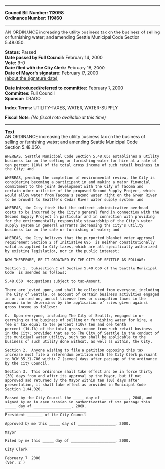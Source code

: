 * * * * *  
  
**Council Bill Number: [](#h0)[](#h2)113098**   
**Ordinance Number: 119860**  
  
* * * * *  
  
AN ORDINANCE increasing the utility business tax on the business of selling or furnishing water; and amending Seattle Municipal Code Section 5.48.050.  
  
**Status:** Passed   
**Date passed by Full Council:** February 14, 2000   
**Vote:** 9-0   
**Date filed with the City Clerk:** February 18, 2000   
**Date of Mayor's signature:** February 17, 2000   
[(about the signature date)](/~public/approvaldate.htm)   
  
  
**Date introduced/referred to committee:** February 7, 2000   
**Committee:** Full Council   
**Sponsor:** DRAGO   
  
**Index Terms:** UTILITY-TAXES, WATER, WATER-SUPPLY  
  
**Fiscal Note:** *(No fiscal note available at this time)*  
  
* * * * *  
  
**Text**  
    AN ORDINANCE  increasing the utility business tax on the business of  
    selling or furnishing water; and amending Seattle Municipal Code  
    Section 5.48.050.  
  
    WHEREAS, Seattle Municipal Code Section 5.48.050 establishes a utility  
    business tax on the selling or furnishing water for hire at a rate of  
    ten percent (10%) of the total gross income of such retail business in  
    the City; and  
  
    WHEREAS, pending the completion of environmental review, the City is  
    considering becoming a participant in and making a major financial  
    commitment to the joint development with the City of Tacoma and  
    certain other utilities of the proposed Second Supply Project, which  
    would allow water from Tacoma's second water right on the Green River  
    to be brought to Seattle's Cedar River water supply system; and  
  
    WHEREAS, the City finds that the indirect administrative overhead  
    costs to be incurred by the City's general fund in connection with the  
    Second Supply Project in particular and in connection with providing  
    for the environmentally responsible stewardship of the City's water  
    supply system in general warrants increasing the City's utility  
    business tax on the sale or furnishing of water; and  
  
    WHEREAS, the City believes that the purported blanket voter approval  
    requirement Section 2 of Initiative 695  is neither constitutionally  
    valid as applied to City taxes, which are all specifically authorized  
    by existing legislation, nor in the public interest;  
  
    NOW THEREFORE, BE IT ORDAINED BY THE CITY OF SEATTLE AS FOLLOWS:  
  
    Section 1.  Subsection C of Section 5.48.050 of the Seattle Municipal  
    Code  is amended as follows:  
  
    5.48.050  Occupations subject to tax-Amount.  
  
    There are levied upon, and shall be collected from everyone, including  
    The City of Seattle, on account of certain business activities engaged  
    in or carried on, annual license fees or occupation taxes in the  
    amount to be determined by the application of rates given against  
    gross income as follows:  
  
    C.  Upon everyone, including The City of Seattle, engaged in or  
    carrying on the business of selling or furnishing water for hire, a  
    fee or tax equal to ten percent (10%) ten and one tenth  
    percent (10.1%) of the total gross income from such retail business  
    in the City; provided that as to The City of Seattle in the conduct of  
    its municipal water utility, such tax shall be applicable to the  
    business of such utility done without, as well as within, the City.  
  
    Section 2.  Anyone wishing to file a petition opposing this tax  
    increase must file a referendum petition with the City Clerk pursuant  
    to RCW 35.21.706 within 7 (seven) days after passage of the ordinance  
    by the City Council.  
  
    Section 3.  This ordinance shall take effect and be in force thirty  
    (30) days from and after its approval by the Mayor, but if not  
    approved and returned by the Mayor within ten (10) days after  
    presentation, it shall take effect as provided in Municipal Code  
    Section 1.04.020.  
  
    Passed by the City Council the _____ day of ____________, 2000, and  
    signed by me in open session in authentication of its passage this  
    _____ day of _________________, 2000.  
    _____________________________________  
    President _______ of the City Council  
  
    Approved by me this _____ day of _________________, 2000.  
    ___________________________________________  
    Mayor  
  
    Filed by me this _____ day of ____________________, 2000.  
    ___________________________________________  
    City Clerk  
  
    February 7, 2000  
    (Ver. 2 )  
